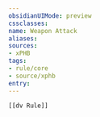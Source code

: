```yaml
---
obsidianUIMode: preview
cssclasses:
name: Weapon Attack
aliases:
sources:
- xPHB
tags:
- rule/core
- source/xphb
entry:
---
```


```meta-bind-embed
[[dv Rule]]
```